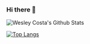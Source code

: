 ### Hi there 👋

<!--
**wescosta/wescosta** is a ✨ _special_ ✨ repository because its `README.md` (this file) appears on your GitHub profile.

Here are some ideas to get you started:

- 🔭 I’m currently working on ...
- 🌱 I’m currently learning ...
- 👯 I’m looking to collaborate on ...
- 🤔 I’m looking for help with ...
- 💬 Ask me about ...
- 📫 How to reach me: ...
- 😄 Pronouns: ...
- ⚡ Fun fact: ...
-->

![Wesley Costa's Github Stats](https://github-readme-stats.vercel.app/api?username=wescosta&theme=transparent&show_icons=true&count_private=true&include_all_commits=true)

[![Top Langs](https://github-readme-stats.vercel.app/api/top-langs/?username=wescosta&layout=compact)](https://github.com/wescosta/github-readme-stats)

